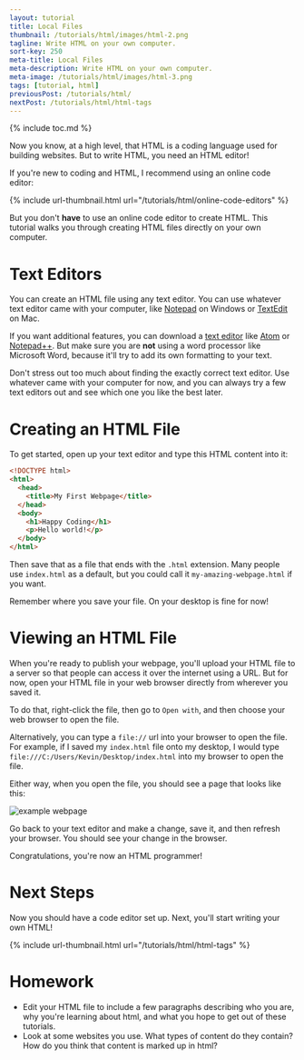 ```yaml
---
layout: tutorial
title: Local Files
thumbnail: /tutorials/html/images/html-2.png
tagline: Write HTML on your own computer.
sort-key: 250
meta-title: Local Files
meta-description: Write HTML on your own computer.
meta-image: /tutorials/html/images/html-3.png
tags: [tutorial, html]
previousPost: /tutorials/html/
nextPost: /tutorials/html/html-tags
---
```


{% include toc.md %}

Now you know, at a high level, that HTML is a coding language used for building websites. But to write HTML, you need an HTML editor!

If you're new to coding and HTML, I recommend using an online code editor:

{% include url-thumbnail.html url="/tutorials/html/online-code-editors" %}

But you don't **have** to use an online code editor to create HTML. This tutorial walks you through creating HTML files directly on your own computer.

# Text Editors

You can create an HTML file using any text editor. You can use whatever text editor came with your computer, like [Notepad](https://en.wikipedia.org/wiki/Microsoft_Notepad) on Windows or [TextEdit](https://en.wikipedia.org/wiki/TextEdit) on Mac.

If you want additional features, you can download a [text editor](https://en.wikipedia.org/wiki/List_of_text_editors) like [Atom](https://atom.io/) or [Notepad++](https://notepad-plus-plus.org/). But make sure you are **not** using a word processor like Microsoft Word, because it'll try to add its own formatting to your text.

Don't stress out too much about finding the exactly correct text editor. Use whatever came with your computer for now, and you can always try a few text editors out and see which one you like the best later.

# Creating an HTML File

To get started, open up your text editor and type this HTML content into it:

```html
<!DOCTYPE html>
<html>
  <head>
    <title>My First Webpage</title>
  </head>
  <body>
    <h1>Happy Coding</h1>
    <p>Hello world!</p>
  </body>
</html>
```

Then save that as a file that ends with the `.html` extension. Many people use `index.html` as a default, but you could call it `my-amazing-webpage.html` if you want.

Remember where you save your file. On your desktop is fine for now!

# Viewing an HTML File

When you're ready to publish your webpage, you'll upload your HTML file to a server so that people can access it over the internet using a URL. But for now, open your HTML file in your web browser directly from wherever you saved it.

To do that, right-click the file, then go to `Open with`, and then choose your web browser to open the file.

Alternatively, you can type a `file://` url into your browser to open the file. For example, if I saved my `index.html` file onto my desktop, I would type `file:///C:/Users/Kevin/Desktop/index.html` into my browser to open the file.

Either way, when you open the file, you should see a page that looks like this:

![example webpage](/tutorials/html/images/html-1.png)

Go back to your text editor and make a change, save it, and then refresh your browser. You should see your change in the browser.

Congratulations, you're now an HTML programmer!

# Next Steps

Now you should have a code editor set up. Next, you'll start writing your own HTML!

{% include url-thumbnail.html url="/tutorials/html/html-tags" %}

# Homework

- Edit your HTML file to include a few paragraphs describing who you are, why you're learning about html, and what you hope to get out of these tutorials.
- Look at some websites you use. What types of content do they contain? How do you think that content is marked up in html?
